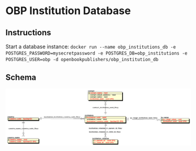# OBP Institution Database

## Instructions

Start a database instance:
`
docker run --name obp_institutions_db -e POSTGRES_PASSWORD=mysecretpassword -e POSTGRES_DB=obp_institutions -e POSTGRES_USER=obp -d openbookpublishers/obp_institution_db
`

## Schema
![Institutions ERD](./institutions.png)

